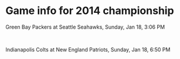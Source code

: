 # Game info for 2014 championship

Green Bay Packers at Seattle Seahawks, Sunday, Jan 18, 3:06 PM


<br/>

Indianapolis Colts at New England Patriots, Sunday, Jan 18, 6:50 PM

